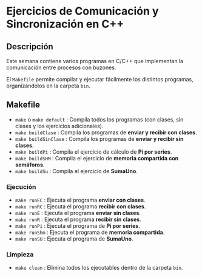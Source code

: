 # Ejercicios de Comunicación y Sincronización en C++

## Descripción

Este semana contiene varios programas en C/C++ que implementan la comunicación entre procesos con buzones. 

El `Makefile` permite compilar y ejecutar fácilmente los distintos programas, organizándolos en la carpeta `bin`.

## Makefile

- `make` o `make default` : Compila todos los programas (con clases, sin clases y los ejercicios adicionales).  
- `make buildClase` : Compila los programas de **enviar y recibir con clases**.  
- `make buildSinClase` : Compila los programas de **enviar y recibir sin clases**.  
- `make buildPi` : Compila el ejercicio de cálculo de **Pi por series**.  
- `make buildSHM` : Compila el ejercicio de **memoria compartida con semáforos**.  
- `make buildSu` : Compila el ejercicio de **SumaUno**.  

### Ejecución
- `make runEC` : Ejecuta el programa **enviar con clases**.  
- `make runRC` : Ejecuta el programa **recibir con clases**.  
- `make runE` : Ejecuta el programa **enviar sin clases**.  
- `make runR` : Ejecuta el programa **recibir sin clases**.  
- `make runPi` : Ejecuta el programa de **Pi por series**.  
- `make runShm` : Ejecuta el programa de **memoria compartida**.  
- `make runSU` : Ejecuta el programa de **SumaUno**.  

### Limpieza
- `make clean` : Elimina todos los ejecutables dentro de la carpeta `bin`.
